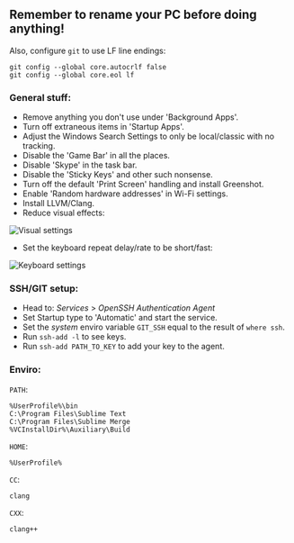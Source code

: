 ## Remember to rename your PC before doing anything!

Also, configure `git` to use LF line endings:

```
git config --global core.autocrlf false
git config --global core.eol lf
```

### General stuff:

- Remove anything you don't use under 'Background Apps'.
- Turn off extraneous items in 'Startup Apps'.
- Adjust the Windows Search Settings to only be local/classic with no tracking.
- Disable the 'Game Bar' in all the places.
- Disable 'Skype' in the task bar.
- Disable the 'Sticky Keys' and other such nonsense.
- Turn off the default 'Print Screen' handling and install Greenshot.
- Enable 'Random hardware addresses' in Wi-Fi settings.
- Install LLVM/Clang.
- Reduce visual effects:

![Visual settings](https://gist.githubusercontent.com/ryanpcmcquen/1ccef39e0bb4c75be0d7d834b25bd6bb/raw/2021-05-30-12-55-23-Window.png)

- Set the keyboard repeat delay/rate to be short/fast:

![Keyboard settings](https://gist.githubusercontent.com/ryanpcmcquen/1ccef39e0bb4c75be0d7d834b25bd6bb/raw/Annotation%25202020-05-10%2520230623.jpg)

### SSH/GIT setup:

- Head to: _Services_ > _OpenSSH Authentication Agent_
- Set Startup type to 'Automatic' and start the service.
- Set the _system_ enviro variable `GIT_SSH` equal to
the result of `where ssh`.
- Run `ssh-add -l` to see keys.
- Run `ssh-add PATH_TO_KEY` to add your key to the agent.

### Enviro:

`PATH`:

```
%UserProfile%\bin
C:\Program Files\Sublime Text
C:\Program Files\Sublime Merge
%VCInstallDir%\Auxiliary\Build
```

`HOME`:

```
%UserProfile%
```

`CC`:

```
clang
```

`CXX`:

```
clang++
```

